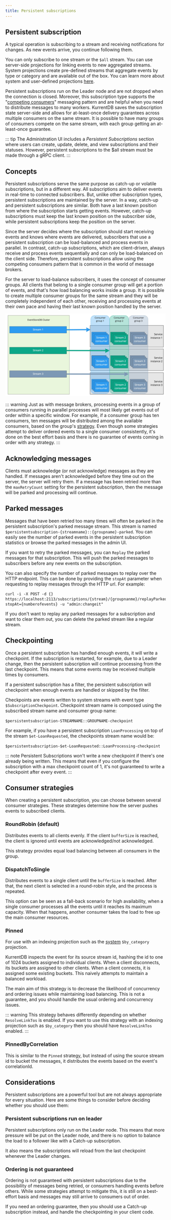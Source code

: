 ```yaml
---
title: Persistent subscriptions
---
```


## Persistent subscription

A typical operation is subscribing to a stream and receiving notifications for changes. As new events arrive, you continue following them. 

You can only subscribe to one stream or the `$all` stream. You can use server-side projections for linking events to new aggregated streams. System projections create pre-defined streams that aggregate events by type or category and are available out of the box. You can learn more about system and user-defined projections [here](projections/custom.md).

Persistent subscriptions run on the Leader node and are not dropped when the connection is closed. Moreover, this subscription type supports the "[competing consumers](https://www.enterpriseintegrationpatterns.com/patterns/messaging/CompetingConsumers.html)" messaging pattern and are helpful when you need to distribute messages to many workers. KurrentDB saves the subscription state server-side and allows for at-least-once delivery guarantees across multiple consumers on the same stream. It is possible to have many groups of consumers compete on the same stream, with each group getting an at-least-once guarantee.

::: tip
The Administration UI includes a _Persistent Subscriptions_ section where users can create, update, delete, and view subscriptions and their statuses. However, persistent subscriptions to the $all stream must be made through a gRPC client.
:::

## Concepts

Persistent subscriptions serve the same purpose as catch-up or volatile subscriptions, but in a different way. All subscriptions aim to deliver events in real-time to connected subscribers. But, unlike other subscription types, persistent subscriptions are maintained by the server. In a way, catch-up and persistent subscriptions are similar. Both have a last known position from where the subscription starts getting events. However, catch-up subscriptions must keep the last known position on the subscriber side, while persistent subscriptions keep the position on the server.

Since the server decides where the subscription should start receiving events and knows where events are delivered, subscribers that use a persistent subscription can be load-balanced and process events in parallel. In contrast, catch-up subscriptions, which are client-driven, always receive and process events sequentially and can only be load-balanced on the client side. Therefore, persistent subscriptions allow using the competing consumers pattern that is common in the world of message brokers.

For the server to load-balance subscribers, it uses the concept of consumer groups. All clients that belong to a single consumer group will get a portion of events, and that's how load balancing works inside a group. It is possible to create multiple consumer groups for the same stream and they will be completely independent of each other, receiving and processing events at their own pace and having their last known position handled by the server.

![Consumer groups](./images/consumer-groups.jpg)

::: warning
Just as with message brokers, processing events in a group of consumers running in parallel processes will most likely get events out of order within a specific window. For example, if a consumer group has ten consumers, ten messages will be distributed among the available consumers, based on the group's [strategy](#consumer-strategies). Even though some strategies attempt to deliver ordered events to a single consumer consistently, it's done on the best effort basis and there is no guarantee of events coming in order with any strategy.
:::

## Acknowledging messages

Clients must acknowledge (or not acknowledge) messages as they are handled. If messages aren't acknowledged before they time out on the server, the server will retry them. If a message has been retried more than the `maxRetryCount` setting for the persistent subscription, then the message will be parked and processing will continue.

## Parked messages

Messages that have been retried too many times will often be parked in the persistent subscription's parked message stream. This stream is named `$persistentsubscription-{streamname}::{groupname}-parked`. You can easily see the number of parked events in the persistent subscription statistics or browse the parked messages in the admin UI.

If you want to retry the parked messages, you can `Replay` the parked messages for that subscription. This will push the parked messages to subscribers before any new events on the subscription.

You can also specify the number of parked messages to replay over the HTTP endpoint. This can be done by providing the `stopAt` parameter when requesting to replay messages through the HTTP url. For example:

```bash:no-line-numbers
curl -i -X POST -d {} https://localhost:2113/subscriptions/{stream}/{groupnanme}/replayParked?stopAt={numberofevents} -u "admin:changeit"
```

If you don't want to replay any parked messages for a subscription and want to clear them out, you can delete the parked stream like a regular stream.

## Checkpointing

Once a persistent subscription has handled enough events, it will write a checkpoint. If the subscription is restarted, for example, due to a Leader change, then the persistent subscription will continue processing from the last checkpoint. This means that some events may be received multiple times by consumers.

If a persistent subscription has a filter, the persistent subscription will checkpoint when enough events are handled or skipped by the filter.

Checkpoints are events written to system streams with event type `$SubscriptionCheckpoint`. Checkpoint stream name is composed using the subscribed stream name and consumer group name:

`$persistentsubscription-STREAMNAME::GROUPNAME-checkpoint`

For example, if you have a persistent subscription `LoanProcessing` on top of the stream `$et-LoanRequested`, the checkpoints stream name would be:

`$persistentsubscription-$et-LoanRequested::LoanProcessing-checkpoint`

::: note
Persistent Subscriptions won't write a new checkpoint if there's one already being written. This means that even if you configure the subscription with a max checkpoint count of 1, it's not guaranteed to write a checkpoint after every event.
:::

## Consumer strategies

When creating a persistent subscription, you can choose between several consumer strategies. These strategies determine how the server pushes events to subscribed clients.

### RoundRobin (default)

Distributes events to all clients evenly. If the client `bufferSize` is reached, the client is ignored until events are acknowledged/not acknowledged.

This strategy provides equal load balancing between all consumers in the group.

### DispatchToSingle

Distributes events to a single client until the `bufferSize` is reached. After that, the next client is selected in a round-robin style, and the process is repeated.

This option can be seen as a fall-back scenario for high availability, when a single consumer processes all the events until it reaches its maximum capacity. When that happens, another consumer takes the load to free up the main consumer resources.

### Pinned

For use with an indexing projection such as the [system](projections/system.md#by-category) `$by_category` projection.

KurrentDB inspects the event for its source stream id, hashing the id to one of 1024 buckets assigned to individual clients. When a client disconnects, its buckets are assigned to other clients. When a client connects, it is assigned some existing buckets. This naively attempts to maintain a balanced workload.

The main aim of this strategy is to decrease the likelihood of concurrency and ordering issues while maintaining load balancing. This is not a guarantee, and you should handle the usual ordering and concurrency issues.

::: warning
This strategy behaves differently depending on whether `ResolveLinkTos` is enabled. If you want to use this strategy with an indexing projection such as `$by_category` then you should have `ResolveLinkTos` enabled.
:::

### PinnedByCorrelation

This is similar to the `Pinned` strategy, but instead of using the source stream id to bucket the messages, it distributes the events based on the event's correlationId.

## Considerations

Persistent subscriptions are a powerful tool but are not always appropriate for every situation. Here are some things to consider before deciding whether you should use them:

### Persistent subscriptions run on leader

Persistent subscriptions only run on the Leader node.
This means that more pressure will be put on the Leader node, and there is no option to balance the load to a follower like with a Catch-up subscription.

It also means the subscriptions will reload from the last checkpoint whenever the Leader changes.

### Ordering is not guaranteed

Ordering is not guaranteed with persistent subscriptions due to the possibility of messages being retried, or consumers handling events before others.
While some strategies attempt to mitigate this, it is still on a best-effort basis and messages may still arrive to consumers out of order.

If you need an ordering guarantee, then you should use a Catch-up subscription instead, and handle the checkpointing in your client code.
